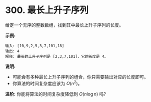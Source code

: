 # 300. 最长上升子序列

给定一个无序的整数数组，找到其中最长上升子序列的长度。

**示例:**

```()
输入: [10,9,2,5,3,7,101,18]
输出: 4 
解释: 最长的上升子序列是 [2,3,7,101]，它的长度是 4。
```

**说明:**

* 可能会有多种最长上升子序列的组合，你只需要输出对应的长度即可。
* 你算法的时间复杂度应该为 $O(n^2)$。

**进阶:** 你能将算法的时间复杂度降低到 $O(n \log n)$ 吗?
